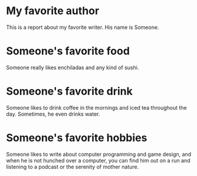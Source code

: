 # My favorite author

This is a report about my favorite writer. His name is Someone.

# Someone's favorite food

Someone really likes enchiladas and any kind of sushi. 

# Someone's favorite drink

Someone likes to drink coffee in the mornings and iced tea throughout the day. Sometimes, he even drinks water. 

# Someone's favorite hobbies

Someone likes to write about computer programming and game design, and when he is not hunched over a computer, you can find him out on a run and listening to a podcast or the serenity of mother nature. 
 